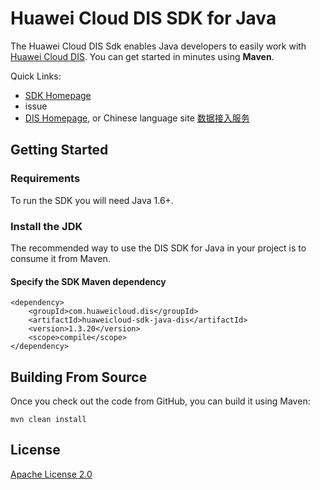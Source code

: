 # Huawei Cloud DIS SDK for Java

The Huawei Cloud DIS Sdk enables Java developers to easily work with [Huawei Cloud DIS](https://www.huaweicloud.com/en-us/product/dis.html). You can get started in minutes using **Maven**.

Quick Links:
- [SDK Homepage](https://developer.huaweicloud.com/sdk?all)
- issue
- [DIS Homepage](https://www.huaweicloud.com/en-us/product/dis.html), or Chinese language site [数据接入服务](https://www.huaweicloud.com/product/dis.html)

## Getting Started
### Requirements
To run the SDK you will need Java 1.6+.

### Install the JDK
The recommended way to use the DIS SDK for Java in your project is to consume it from Maven.

#### Specify the SDK Maven dependency
    <dependency>
        <groupId>com.huaweicloud.dis</groupId>
        <artifactId>huaweicloud-sdk-java-dis</artifactId>
        <version>1.3.20</version>
        <scope>compile</scope>
    </dependency>


## Building From Source
Once you check out the code from GitHub, you can build it using Maven:

    mvn clean install

## License
[Apache License 2.0](https://www.apache.org/licenses/LICENSE-2.0.html)
